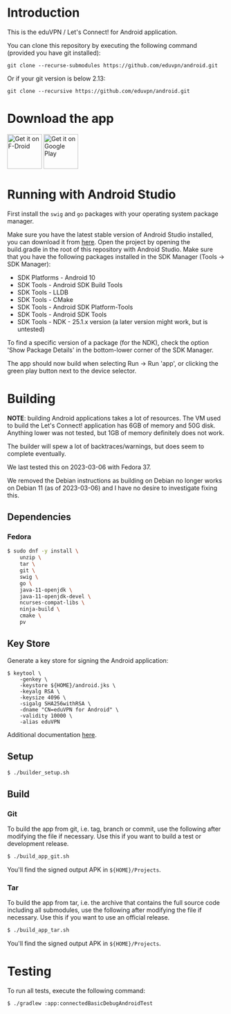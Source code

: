 # Introduction

This is the eduVPN / Let's Connect! for Android application.

You can clone this repository by executing the following command (provided you have git installed):
    
    git clone --recurse-submodules https://github.com/eduvpn/android.git

Or if your git version is below 2.13:

    git clone --recursive https://github.com/eduvpn/android.git

# Download the app

[<img src="https://fdroid.gitlab.io/artwork/badge/get-it-on.png"
     alt="Get it on F-Droid"
     height="80">](https://f-droid.org/packages/nl.eduvpn.app/)
[<img src="https://play.google.com/intl/en_us/badges/images/generic/en-play-badge.png"
     alt="Get it on Google Play"
     height="80">](https://play.google.com/store/apps/details?id=nl.eduvpn.app)

# Running with Android Studio

First install the `swig` and `go` packages with your operating system package manager.

Make sure you have the latest stable version of Android Studio installed, you can download it from [here](https://developer.android.com/studio).
Open the project by opening the build.gradle in the root of this repository with Android Studio.
Make sure that you have the following packages installed in the SDK Manager (Tools -> SDK Manager):
* SDK Platforms - Android 10
* SDK Tools - Android SDK Build Tools
* SDK Tools - LLDB
* SDK Tools - CMake
* SDK Tools - Android SDK Platform-Tools
* SDK Tools - Android SDK Tools
* SDK Tools - NDK - 25.1.x version (a later version might work, but is untested)

To find a specific version of a package (for the NDK), check the option 'Show Package Details'
in the bottom-lower corner of the SDK Manager.

The app should now build when selecting Run -> Run 'app', or clicking the green play button next
to the device selector.

# Building

**NOTE**: building Android applications takes a lot of resources. The VM used
to build the Let's Connect! application has 6GB of memory and 50G disk. 
Anything lower was not tested, but 1GB of memory definitely does not work.

The builder will spew a lot of backtraces/warnings, but does seem to complete 
eventually.

We last tested this on 2023-03-06 with Fedora 37.

We removed the Debian instructions as building on Debian no longer works on 
Debian 11 (as of 2023-03-06) and I have no desire to investigate fixing this.

## Dependencies

### Fedora

```bash
$ sudo dnf -y install \
    unzip \
    tar \
    git \
    swig \
    go \
    java-11-openjdk \
    java-11-openjdk-devel \
    ncurses-compat-libs \
    ninja-build \
    cmake \
    pv
```

## Key Store

Generate a key store for signing the Android application:

    $ keytool \
        -genkey \
        -keystore ${HOME}/android.jks \
        -keyalg RSA \
        -keysize 4096 \
        -sigalg SHA256withRSA \
        -dname "CN=eduVPN for Android" \
        -validity 10000 \
        -alias eduVPN

Additional documentation 
[here](https://developer.android.com/studio/publish/app-signing#signing-manually).

## Setup

```bash
$ ./builder_setup.sh
```

## Build

### Git

To build the app from git, i.e. tag, branch or commit, use the following after 
modifying the file if necessary. Use this if you want to build a test or 
development release.

```bash
$ ./build_app_git.sh
```

You'll find the signed output APK in `${HOME}/Projects`.

### Tar

To build the app from tar, i.e. the archive that contains the full source code
including all submodules, use the following after modifying the file if 
necessary. Use this if you want to use an official release.

```bash
$ ./build_app_tar.sh
```

You'll find the signed output APK in `${HOME}/Projects`.

# Testing

To run all tests, execute the following command:

```bash
$ ./gradlew :app:connectedBasicDebugAndroidTest
```
